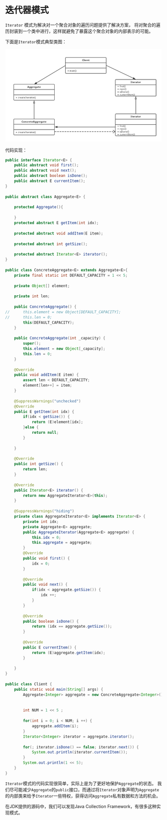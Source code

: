 # 迭代器模式
`Iterator` 模式为解决对一个聚合对象的遍历问题提供了解决方案， 将对聚合的遍历封装到一个类中进行，这样就避免了暴露这个聚合对象的内部表示的可能。

下面是`Iterator`模式典型类图：

![iterator_pattern](./images/iterator_pattern.png)


代码实现：

```java
public interface Iterator<E> {
	public abstract void first();
	public abstract void next();
	public abstract boolean isDone();
	public abstract E currentItem();
}

public abstract class Aggregate<E> {

	protected Aggregate(){
		
	}
	protected abstract E getItem(int idx);
	
	protected abstract void addItem(E item);
	
	protected abstract int getSize();

	protected abstract Iterator<E> iterator();
}

public class ConcreteAggregate<E> extends Aggregate<E>{
	private final static int DEFAULT_CAPACITY = 1 << 5;
	
	private Object[] element;
	
	private int len;
	
	public ConcreteAggregate() {
//		this.element = new Object[DEFAULT_CAPACITY];
//		this.len = 0;
		this(DEFAULT_CAPACITY);
	}

	public ConcreteAggregate(int _capacity) {
		super();
		this.element = new Object[_capacity];
		this.len = 0;
	}
	
	@Override
	public void addItem(E item) {
		assert len < DEFAULT_CAPACITY;
		element[len++] = item;
	}
	
	@SuppressWarnings("unchecked")
	@Override
	public E getItem(int idx) {
		if(idx < getSize()) {
			return (E)element[idx];
		}else {
			return null;
		}
		
	}

	@Override
	public int getSize() {
		return len;
	}

	@Override
	public Iterator<E> iterator() {
		return new AggregateIterator<E>(this);
	}
	
	@SuppressWarnings("hiding")
	private class AggregateIterator<E> implements Iterator<E> {
		private int idx;
		private Aggregate<E> aggregate;
		public AggregateIterator(Aggregate<E> aggregate) {
			this.idx = 0;
			this.aggregate = aggregate;
		}
		@Override
		public void first() {
			idx = 0;
		}

		@Override
		public void next() {
			if(idx < aggregate.getSize()) {
				idx ++;
			}
		}

		@Override
		public boolean isDone() {
			return (idx == aggregate.getSize());
		}

		@Override
		public E currentItem() {
			return (E)aggregate.getItem(idx);
		}

	}
}

public class Client {
	public static void main(String[] args) {
		Aggregate<Integer> aggregate = new ConcreteAggregate<Integer>();
		
		
		int NUM = 1 << 5 ;
		
		for(int i = 0; i < NUM; i ++) {
			aggregate.addItem(i);
		}
		Iterator<Integer> iterator = aggregate.iterator();
		
		for(; iterator.isDone() == false; iterator.next()) {
			System.out.println(iterator.currentItem());
		}
		System.out.println(1 << 5);
	}
}


```

`Iterator`模式的代码实现很简单，实际上是为了更好地保护`Aggregate`的状态。 我们尽可能减少`Aggregate`的`public`接口，而通过将`Iterator`对象声明为`Aggregate`的内部类来给予`Iterator`一些特权，获得访问`Aggregate`私有数据和方法的机会。

在JDK提供的源码中，我们可以发现Java Collection Framework，有很多这种实现模式。